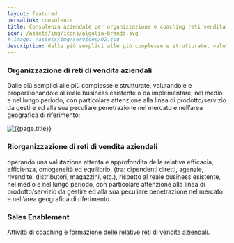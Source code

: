 ```yaml
---
layout: featured
permalink: consulenza
title: Consulenza aziendale per organizzazione e coaching reti vendita
icon: /assets/img/icons/algolia-brands.svg
# image: /assets/img/services/02.jpg
description: dalle più semplici alle più complesse e strutturate, valutandole e proporzionandole al reale business esistente o da implementare.
---
```


<div class="row">
    <div class="col-md-12">
        <div class="service-details mb-40">
            <h3>Organizzazione di reti di vendita aziendali</h3>
            <p>Dalle più semplici alle più complesse e strutturate, valutandole e proporzionandole al reale business esistente o da implementare, nel medio e nel lungo periodo, con particolare attenzione alla linea di prodotto/servizio da gestire ed alla sua peculiare penetrazione nel mercato e nell’area geografica di riferimento;</p>
        </div>
    </div>
</div>
<div class="row">
    <div class="col-xl-6 col-lg-12">
        <div class="s-details-img mb-30">
            <img src="{{site.baseurl}}/assets/img/service/1.jpg" alt="{{page.title}}">
        </div>
    </div>
    <div class="col-xl-6 col-lg-12">
        <div class="service-details mb-40">
            <h3>Riorganizzazione di reti di vendita aziendali</h3>
            <p>operando una valutazione attenta e approfondita della relativa efficacia, efficienza, omogeneità ed equilibrio, (tra: dipendenti diretti, agenzie, rivendite, distributori, magazzini, etc.), rispetto al reale business esistente, nel medio e nel lungo periodo, con particolare attenzione alla linea di prodotto/servizio da gestire ed alla sua peculiare penetrazione nel mercato e nell’area geografica di riferimento.</p>
        </div>
    </div>
</div>
<div class="service-details mb-30">
    <h3>Sales Enablement</h3>
    <p>Attività di coaching e formazione delle relative reti di vendita aziendali.

</p>
</div>